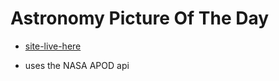 # Astronomy Picture Of The Day

- [site-live-here](https://astronomy-picture-of-the-day.netlify.app/)

- uses the NASA APOD api